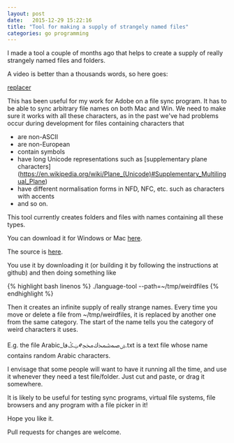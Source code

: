 ```yaml
---
layout: post
date:   2015-12-29 15:22:16
title: "Tool for making a supply of strangely named files"
categories: go programming
---
```


I made a tool a couple of months ago that helps to create a supply of really strangely named files and folders.

A video is better than a thousands words, so here goes:

<a class="embedly-card" href="http://www.youtube.com/watch?v=6befxr1jYL0">replacer</a>
<script async src="//cdn.embedly.com/widgets/platform.js" charset="UTF-8"></script>

This has been useful for my work for Adobe on a file sync program. It has to be able to sync arbitrary file names on both Mac and Win. We need to make sure it works with all these characters, as in the past we've had problems occur during development for files containing characters that

* are non-ASCII
* are non-European
* contain symbols
* have long Unicode representations such as [supplementary plane characters]
(https://en.wikipedia.org/wiki/Plane_(Unicode)#Supplementary_Multilingual_Plane)
* have different normalisation forms in NFD, NFC, etc. such as characters with accents
* and so on.

This tool currently creates folders and files with names containing all these types.

You can download it for Windows or Mac [here](https://github.com/neil-ca-moore/language-tool/tree/master/bin).

The source is [here](https://github.com/neil-ca-moore/language-tool).

You use it by downloading it (or building it by following the instructions at github) and then doing something like

{% highlight bash linenos %}
./language-tool --path=~/tmp/weirdfiles 
{% endhighlight %}

Then it creates an infinite supply of really strange names. Every time you move or delete a file from ~/tmp/weirdfiles, it is replaced by another one from the same category. The start of the name tells you the category of weird characters it uses.

E.g. the file Arabic_ۺﲳﵫ𞸊ﶎ𐹲ݔﮏٝ𞹰.txt is a text file whose name contains random Arabic characters.

I envisage that some people will want to have it running all the time, and use it whenever they need a test file/folder. Just cut and paste, or drag it somewhere.

It is likely to be useful for testing sync programs, virtual file systems, file browsers and any program with a file picker in it!

Hope you like it.

Pull requests for changes are welcome.
